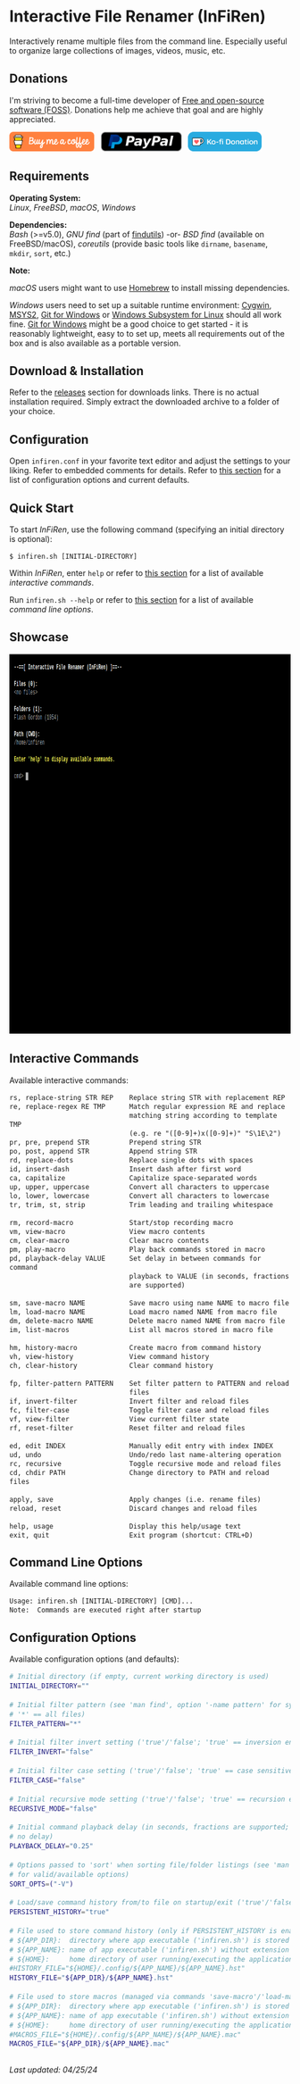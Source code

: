 
# Interactive File Renamer (InFiRen)

Interactively rename multiple files from the command line. Especially useful to
organize large collections of images, videos, music, etc.


## Donations

I'm striving to become a full-time developer of [Free and open-source software
(FOSS)](https://en.wikipedia.org/wiki/Free_and_open-source_software). Donations
help me achieve that goal and are highly appreciated.

<a href="https://www.buymeacoffee.com/fonic"><img src="https://raw.githubusercontent.com/fonic/donate-buttons/main/buymeacoffee-button.png" alt="Buy Me A Coffee" height="35"></a>&nbsp;&nbsp;
<a href="https://paypal.me/fonicmaxxim"><img src="https://raw.githubusercontent.com/fonic/donate-buttons/main/paypal-button.png" alt="Donate via PayPal" height="35"></a>&nbsp;&nbsp;
<a href="https://ko-fi.com/fonic"><img src="https://raw.githubusercontent.com/fonic/donate-buttons/main/kofi-button.png" alt="Donate via Ko-fi" height="35"></a>


## Requirements

**Operating System:**<br/>
_Linux_, _FreeBSD_, _macOS_, _Windows_

**Dependencies:**<br/>
_Bash_ (>=v5.0), _GNU find_ (part of [findutils](https://www.gnu.org/software/findutils/))
-or- _BSD find_ (available on FreeBSD/macOS), _coreutils_ (provide basic tools
like `dirname`, `basename`, `mkdir`, `sort`, etc.)

**Note:**<br/>

_macOS_ users might want to use [Homebrew](https://brew.sh/) to install
missing dependencies.

_Windows_ users need to set up a suitable runtime environment:
[Cygwin](https://www.cygwin.com/),
[MSYS2](https://www.msys2.org/),
[Git for Windows](https://git-scm.com/download/win) or
[Windows Subsystem for Linux](https://learn.microsoft.com/en-us/windows/wsl/about)
should all work fine.
[Git for Windows](https://git-scm.com/download/win)
might be a good choice to get started - it is reasonably lightweight, easy to
to set up, meets all requirements out of the box and is also available as a
portable version.


## Download & Installation

Refer to the [releases](https://github.com/fonic/infiren/releases) section for
downloads links. There is no actual installation required. Simply extract the
downloaded archive to a folder of your choice.


## Configuration

Open `infiren.conf` in your favorite text editor and adjust the settings to
your liking. Refer to embedded comments for details. Refer to
[this section](#configuration-options) for a list of configuration options and
current defaults.


## Quick Start

To start _InFiRen_, use the following command (specifying an initial directory
is optional):
```
$ infiren.sh [INITIAL-DIRECTORY]
```

Within _InFiRen_, enter `help` or refer to [this section](#interactive-commands)
for a list of available _interactive commands_.

Run `infiren.sh --help` or refer to [this section](#command-line-options) for
a list of available _command line options_.


## Showcase

<a href="https://raw.githubusercontent.com/fonic/infiren/master/SHOWCASE.gif">
<img src="https://raw.githubusercontent.com/fonic/infiren/master/SHOWCASE.gif" title="Click to enlarge" alt="Animated GIF" width="960" height="680">
</a>


## Interactive Commands

Available interactive commands:
```
rs, replace-string STR REP    Replace string STR with replacement REP
re, replace-regex RE TMP      Match regular expression RE and replace
                              matching string according to template TMP
                              (e.g. re "([0-9]+)x([0-9]+)" "S\1E\2")
pr, pre, prepend STR          Prepend string STR
po, post, append STR          Append string STR
rd, replace-dots              Replace single dots with spaces
id, insert-dash               Insert dash after first word
ca, capitalize                Capitalize space-separated words
up, upper, uppercase          Convert all characters to uppercase
lo, lower, lowercase          Convert all characters to lowercase
tr, trim, st, strip           Trim leading and trailing whitespace

rm, record-macro              Start/stop recording macro
vm, view-macro                View macro contents
cm, clear-macro               Clear macro contents
pm, play-macro                Play back commands stored in macro
pd, playback-delay VALUE      Set delay in between commands for command
                              playback to VALUE (in seconds, fractions
                              are supported)

sm, save-macro NAME           Save macro using name NAME to macro file
lm, load-macro NAME           Load macro named NAME from macro file
dm, delete-macro NAME         Delete macro named NAME from macro file
im, list-macros               List all macros stored in macro file

hm, history-macro             Create macro from command history
vh, view-history              View command history
ch, clear-history             Clear command history

fp, filter-pattern PATTERN    Set filter pattern to PATTERN and reload
                              files
if, invert-filter             Invert filter and reload files
fc, filter-case               Toggle filter case and reload files
vf, view-filter               View current filter state
rf, reset-filter              Reset filter and reload files

ed, edit INDEX                Manually edit entry with index INDEX
ud, undo                      Undo/redo last name-altering operation
rc, recursive                 Toggle recursive mode and reload files
cd, chdir PATH                Change directory to PATH and reload files

apply, save                   Apply changes (i.e. rename files)
reload, reset                 Discard changes and reload files

help, usage                   Display this help/usage text
exit, quit                    Exit program (shortcut: CTRL+D)
```


## Command Line Options

Available command line options:
```
Usage: infiren.sh [INITIAL-DIRECTORY] [CMD]...
Note:  Commands are executed right after startup
```


## Configuration Options

Available configuration options (and defaults):
```sh
# Initial directory (if empty, current working directory is used)
INITIAL_DIRECTORY=""

# Initial filter pattern (see 'man find', option '-name pattern' for syntax;
# '*' == all files)
FILTER_PATTERN="*"

# Initial filter invert setting ('true'/'false'; 'true' == inversion enabled)
FILTER_INVERT="false"

# Initial filter case setting ('true'/'false'; 'true' == case sensitive)
FILTER_CASE="false"

# Initial recursive mode setting ('true'/'false'; 'true' == recursion enabled)
RECURSIVE_MODE="false"

# Initial command playback delay (in seconds, fractions are supported; '0' ==
# no delay)
PLAYBACK_DELAY="0.25"

# Options passed to 'sort' when sorting file/folder listings (see 'man sort'
# for valid/available options)
SORT_OPTS=("-V")

# Load/save command history from/to file on startup/exit ('true'/'false')
PERSISTENT_HISTORY="true"

# File used to store command history (only if PERSISTENT_HISTORY is enabled)
# ${APP_DIR}:  directory where app executable ('infiren.sh') is stored
# ${APP_NAME}: name of app executable ('infiren.sh') without extension
# ${HOME}:     home directory of user running/executing the application
#HISTORY_FILE="${HOME}/.config/${APP_NAME}/${APP_NAME}.hst"
HISTORY_FILE="${APP_DIR}/${APP_NAME}.hst"

# File used to store macros (managed via commands 'save-macro'/'load-macro')
# ${APP_DIR}:  directory where app executable ('infiren.sh') is stored
# ${APP_NAME}: name of app executable ('infiren.sh') without extension
# ${HOME}:     home directory of user running/executing the application
#MACROS_FILE="${HOME}/.config/${APP_NAME}/${APP_NAME}.mac"
MACROS_FILE="${APP_DIR}/${APP_NAME}.mac"
```


##

_Last updated: 04/25/24_
